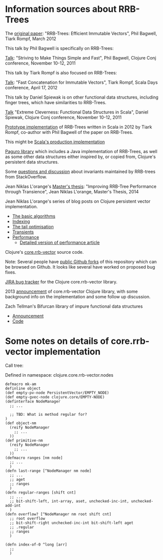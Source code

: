 # Information sources about RRB-Trees

The [original paper](https://infoscience.epfl.ch/record/169879/files/RMTrees.pdf):
"RRB-Trees: Efficient Immutable Vectors", Phil Bagwell, Tiark Rompf,
March 2012

This talk by Phil Bagwell is specifically on RRB-Trees:

[Talk](https://www.youtube.com/watch?v=K2NYwP90bNs&index=5&list=PLZdCLR02grLo2QltND1rpy8EA7gbopCIH):
"Striving to Make Things Simple and Fast", Phil Bagwell, Clojure Conj
conference, November 10-12, 2011

This talk by Tiark Rompf is also focused on RRB-Trees:

[Talk](https://skillsmatter.com/skillscasts/3290-fast-concatenation-immutable-vectors):
"Fast Concatenation for Immutable Vectors", Tiark Rompf, Scala Days
conference, April 17, 2012

This talk by Daniel Spiewak is on other functional data structures,
including finger trees, which have similarities to RRB-Trees.

[Talk](https://www.youtube.com/watch?v=pNhBQJN44YQ&list=PLZdCLR02grLo2QltND1rpy8EA7gbopCIH&index=18)
"Extreme Cleverness: Functional Data Structures in Scala", Daniel
Spiewak, Clojure Conj conference, November 10-12, 2011

[Prototype implementation](https://github.com/TiarkRompf/rrbtrees)
of RRB-Trees written in Scala in 2012 by Tiark Rompf, co-author with
Phil Bagwell of the paper on RRB-Trees.

This might be [Scala's production
implementation](https://github.com/scala/scala/blob/2.12.x/src/library/scala/collection/immutable/Vector.scala)

[Paguro library](https://github.com/GlenKPeterson/Paguro) which
includes a Java implementation of RRB-Trees, as well as some other
data structures either inspired by, or copied from, Clojure's
persistent data structures.

Some [questions and
discussion](https://stackoverflow.com/questions/14007153/what-invariant-do-rrb-trees-maintain)
about invariants maintained by RRB-trees from StackOverflow.

Jean Niklas L'orange's [Master's thesis](https://hypirion.com/thesis.pdf):
"Improving RRB-Tree Performance through Transience", Jean Niklas
L'orange, Master's Thesis, 2014

Jean Niklas L'orange's series of blog posts on Clojure persistent
vector implementation.

+ [The basic algorithms](https://hypirion.com/musings/understanding-persistent-vector-pt-1)
+ [Indexing](https://hypirion.com/musings/understanding-persistent-vector-pt-2)
+ [The tail optimisation](https://hypirion.com/musings/understanding-persistent-vector-pt-3)
+ [Transients](https://hypirion.com/musings/understanding-clojure-transients)
+ [Performance](https://hypirion.com/musings/persistent-vector-performance-summarised)
  + [Detailed version of performance article](https://hypirion.com/musings/persistent-vector-performance)


Clojure's [core.rrb-vector](https://github.com/clojure/core.rrb-vector)
source code.

Note: Several people have [public Github
forks](https://github.com/clojure/core.rrb-vector/network)
of this repository which can be browsed on Github.  It looks like
several have worked on proposed bug fixes.

[JIRA bug tracker](https://dev.clojure.org/jira/browse/CRRBV) for the
Clojure core.rrb-vector library.

2013
[announcement](https://groups.google.com/forum/#!msg/clojure/Z7wtm2Lepj0/YBgiRzqCiKIJ)
of core.rrb-vector Clojure library, with some background info on the
implementation and some follow up discussion.

Zach Tellman's Bifurcan library of impure functional data structures
+ [Announcement](https://groups.google.com/d/msg/clojure/1m_I7IrDGb0/6Tb4rFvcBwAJ)
+ [Code](https://github.com/lacuna/bifurcan)


# Some notes on details of core.rrb-vector implementation

Call tree:

Defined in namespace: clojure.core.rrb-vector.nodes

```
defmacro mk-am
definline object
(def empty-pv-node PersistentVector/EMPTY_NODE)
(def empty-gvec-node clojure.core/EMPTY-NODE)
(definterface NodeManager
  ;; ...

  ;; TBD: What is method regular for?
)
(def object-nm
  (reify NodeManager
    ;; ...
  ))
(def primitive-nm
  (reify NodeManager
    ;; ...
  ))
(defmacro ranges [nm node]
  ;; ...
  )
(defn last-range [^NodeManager nm node]
  ;; ...
  ;; aget
  ;; ranges
  )
(defn regular-ranges [shift cnt]
  ;; ...
  ;; bit-shift-left, int-array, aset, unchecked-inc-int, unchecked-add-int
  )
(defn overflow? [^NodeManager nm root shift cnt]
  ;; root overflow
  ;; bit-shift-right unchecked-inc-int bit-shift-left aget
  ;; .regular
  ;; ranges
  )

(defn index-of-0 ^long [arr]
  ;; 
  )
```
